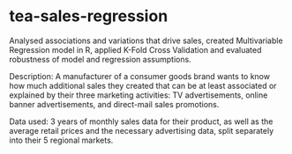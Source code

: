 # tea-sales-regression
Analysed associations and variations that drive sales, created Multivariable Regression model in R, applied K-Fold Cross Validation and evaluated robustness of model and regression assumptions.

Description:
A manufacturer of a consumer goods brand wants to know how much additional sales they created that can be at least associated or explained by their three marketing activities: 
TV advertisements, online banner advertisements, and direct-mail sales promotions.

Data used: 3 years of monthly sales data for their product, as well as the average retail prices and the necessary advertising data, split separately into their 5 regional markets.
